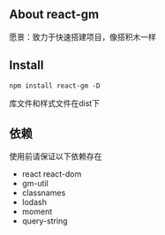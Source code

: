 ## About react-gm

愿景：致力于快速搭建项目，像搭积木一样

## Install

`npm install react-gm -D`

库文件和样式文件在dist下

## 依赖

使用前请保证以下依赖存在
- react react-dom
- gm-util
- classnames
- lodash
- moment
- query-string